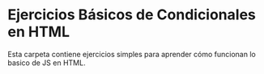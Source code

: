 # Ejercicios Básicos de Condicionales en HTML

Esta carpeta contiene ejercicios simples para aprender cómo funcionan lo basico de JS en HTML.